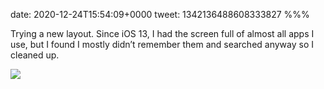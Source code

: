 date: 2020-12-24T15:54:09+0000
tweet: 1342136488608333827
%%%

Trying a new layout. Since iOS 13, I had the screen full of almost all apps I use, but I found I mostly didn’t remember them and searched anyway so I cleaned up.

![](EqA6A_kXYAMnv7F.jpg)
